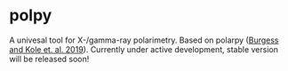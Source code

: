 # polpy
A univesal tool for X-/gamma-ray polarimetry. Based on polarpy ([Burgess and Kole et. al. 2019](https://www.aanda.org/articles/aa/abs/2019/07/aa35056-19/aa35056-19.html)). Currently under active development, stable version will be released soon!

